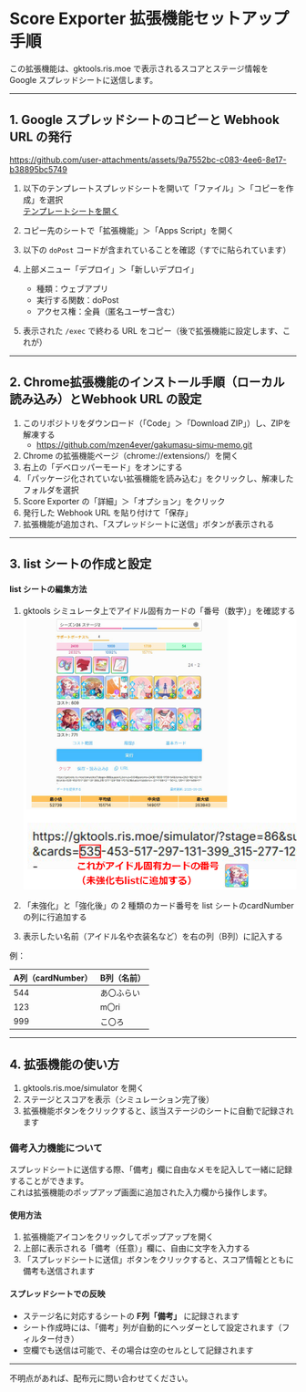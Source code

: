 # Score Exporter 拡張機能セットアップ手順

この拡張機能は、gktools.ris.moe で表示されるスコアとステージ情報を Google スプレッドシートに送信します。

---

## 1. Google スプレッドシートのコピーと Webhook URL の発行

https://github.com/user-attachments/assets/9a7552bc-c083-4ee6-8e17-b38895bc5749

1. 以下のテンプレートスプレッドシートを開いて「ファイル」＞「コピーを作成」を選択  
   [テンプレートシートを開く](https://docs.google.com/spreadsheets/d/1CGYGaRDrwSilKyTSfuyIyMcH_3A9F2bcEmjiFDMNsm0/edit?usp=sharing)
2. コピー先のシートで「拡張機能」＞「Apps Script」を開く
3. 以下の `doPost` コードが含まれていることを確認（すでに貼られています）

4. 上部メニュー「デプロイ」＞「新しいデプロイ」
   - 種類：ウェブアプリ
   - 実行する関数：doPost
   - アクセス権：全員（匿名ユーザー含む）
5. 表示された `/exec` で終わる URL をコピー（後で拡張機能に設定します、これが）

---

## 2. Chrome拡張機能のインストール手順（ローカル読み込み）とWebhook URL の設定

1. このリポジトリをダウンロード（「Code」＞「Download ZIP」）し、ZIPを解凍する
   - https://github.com/mzen4ever/gakumasu-simu-memo.git
2. Chrome の拡張機能ページ（chrome://extensions/）を開く
3. 右上の「デベロッパーモード」をオンにする
4. 「パッケージ化されていない拡張機能を読み込む」をクリックし、解凍したフォルダを選択
5. Score Exporter の「詳細」＞「オプション」をクリック
6. 発行した Webhook URL を貼り付けて「保存」
7. 拡張機能が追加され、「スプレッドシートに送信」ボタンが表示される

---

## 3. list シートの作成と設定

#### list シートの編集方法

1. gktools シミュレータ上でアイドル固有カードの「番号（数字）」を確認する
![カード番号の見つけ方](https://github.com/mzen4ever/gakumasu-simu-memo/blob/main/images/url_idol_number.png)

2. 「未強化」と「強化後」の 2 種類のカード番号を list シートのcardNumberの列に行追加する
3. 表示したい名前（アイドル名や衣装名など）を右の列（B列）に記入する

例：

| A列（cardNumber） | B列（名前）     |
|------------------|----------------|
| 544              | あ〇ふらい     |
| 123              | m〇ri       |
| 999              | こ〇ろ       |

---

## 4. 拡張機能の使い方

1. gktools.ris.moe/simulator を開く
2. ステージとスコアを表示（シミュレーション完了後）
3. 拡張機能ボタンをクリックすると、該当ステージのシートに自動で記録されます

### 備考入力機能について

スプレッドシートに送信する際、「備考」欄に自由なメモを記入して一緒に記録することができます。  
これは拡張機能のポップアップ画面に追加された入力欄から操作します。

#### 使用方法

1. 拡張機能アイコンをクリックしてポップアップを開く
2. 上部に表示される「備考（任意）」欄に、自由に文字を入力する
3. 「スプレッドシートに送信」ボタンをクリックすると、スコア情報とともに備考も送信されます

#### スプレッドシートでの反映

- ステージ名に対応するシートの **F列「備考」** に記録されます
- シート作成時には、「備考」列が自動的にヘッダーとして設定されます（フィルター付き）
- 空欄でも送信は可能で、その場合は空のセルとして記録されます


---

不明点があれば、配布元に問い合わせてください。
